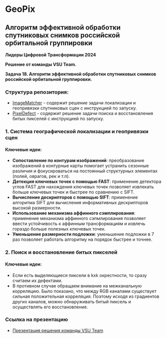 # GeoPix
## **Алгоритм эффективной обработки спутниковых снимков российской орбитальной группировки**

**Лидеры Цифровой Трансформации 2024**

**Решение от команды VSU Team.**

**Задача 18. Алгоритм эффективной обработки спутниковых снимков российской орбитальной группировки.**

### Структура репозитория:

- [ImageMatcher](https://github.com/GROWINFAME/GeoPix/tree/main/ImageMatcher) - содержит решение задачи локализации и геопривязки спутниковых сцен с инструкцией по запуску.
- [PixelDefect](https://github.com/GROWINFAME/GeoPix/tree/main/PixelDefect) - содержит решение задачи поиска и восстановления битых пикселей с инструкцией по запуску.

### 1. Система географической локализации и геопривязки сцен
#### Ключевые идеи:
- **Сопоставление по контурам изображений**: преобразование изображений в контурные карты помогает устранить сезонные различия и фокусироваться на постоянный структурных элементах (полей, оврагов, рек и т.п).
- **Детекция ключевых точек с помощью FAST**: применение детектора углов FAST для нахождения ключевых точек позволяет извлекать больше ключевых точек и быстрее по сравнению с SIFT.
- **Вычисление дескрипторов с помощью SIFT**: применение алгоритма SIFT для вычисления информативных дескрипторов высокой размерности. 
- **Использование механизма аффинного сэмплирования**: применение механизма аффинного сэпмлирования позволяет ввести устойчивость к аффинным трансформациям и извлечь гораздо больше полезных ключевых точек.
- **Уменьшение размерности подложки**: уменьшение подложки в 7 раз позволяет работать алгоритму на порядок быстрее и точнее.

### 2. Поиск и восстановление битых пикселей
#### Ключевые идеи:
- Если есть выделяющиеся пиксели в kxk окрестности, то сразу считаем их дефектами.
- В противном случае обращаем внимание на межканальную корреляцию. Было показано, что между RGB каналами существует сильная положительная корреляция. Поэтому исходя из градиентов других каналов, можно обнаруживать битый пиксель и осуществлять его восстановление.

### Ссылка на презентацию
- [Презентация решения команды VSU Team](https://disk.yandex.ru/edit/d/Lq25XwhMm3T3flUrixdpaCPegnqahzm72s0qoIz-cKg6ZDlEYU5KYk1nQQ)
